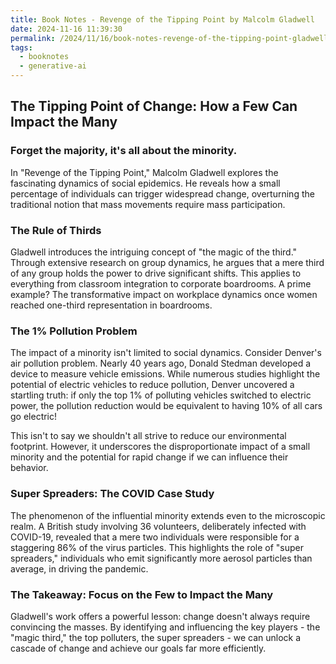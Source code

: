 ```yaml
---
title: Book Notes - Revenge of the Tipping Point by Malcolm Gladwell
date: 2024-11-16 11:39:30
permalink: /2024/11/16/book-notes-revenge-of-the-tipping-point-gladwell
tags:
  - booknotes
  - generative-ai
---
```


## The Tipping Point of Change: How a Few Can Impact the Many

### Forget the majority, it's all about the minority.

In "Revenge of the Tipping Point," Malcolm Gladwell explores the fascinating dynamics of social epidemics. He reveals how a small percentage of individuals can trigger widespread change, overturning the traditional notion that mass movements require mass participation.

### The Rule of Thirds

Gladwell introduces the intriguing concept of "the magic of the third." Through extensive research on group dynamics, he argues that a mere third of any group holds the power to drive significant shifts. This applies to everything from classroom integration to corporate boardrooms. A prime example? The transformative impact on workplace dynamics once women reached one-third representation in boardrooms.

### The 1% Pollution Problem

The impact of a minority isn't limited to social dynamics. Consider Denver's air pollution problem. Nearly 40 years ago, Donald Stedman developed a device to measure vehicle emissions. While numerous studies highlight the potential of electric vehicles to reduce pollution, Denver uncovered a startling truth: if only the top 1% of polluting vehicles switched to electric power, the pollution reduction would be equivalent to having 10% of all cars go electric!

This isn't to say we shouldn't all strive to reduce our environmental footprint. However, it underscores the disproportionate impact of a small minority and the potential for rapid change if we can influence their behavior.

### Super Spreaders: The COVID Case Study

The phenomenon of the influential minority extends even to the microscopic realm. A British study involving 36 volunteers, deliberately infected with COVID-19, revealed that a mere two individuals were responsible for a staggering 86% of the virus particles. This highlights the role of "super spreaders," individuals who emit significantly more aerosol particles than average, in driving the pandemic.

### The Takeaway: Focus on the Few to Impact the Many

Gladwell's work offers a powerful lesson: change doesn't always require convincing the masses. By identifying and influencing the key players - the "magic third," the top polluters, the super spreaders - we can unlock a cascade of change and achieve our goals far more efficiently.
